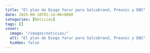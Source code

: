 ```yaml
---
title: "El plan de Diego Yarur para Salcobrand, Preunic y DBS"
date: 2025-08-18T01:14:06+0000
categories: [Noticias]
tags: []
cover:
  image: "/images/noticias/"
  alt: "El plan de Diego Yarur para Salcobrand, Preunic y DBS"
  hidden: false
---
```




